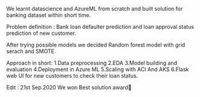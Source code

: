 We learnt datascience and AzureML from scratch and built solution for banking dataset within short time.

Problem definition
 : Bank loan defaulter prediction and loan approval status prediction of new customer.

After trying possible models we decided Random forest model with grid serach and SMOTE.

Approach in short:
1.Data preprocessing
2.EDA
3.Model building and evaluation
4.Deployment in Azure ML
5.Scaling with ACI And AKS
6.Flask web UI for new customers to check their loan status.


Edit : 21st Sep 2020
We won Best solution award🤟
